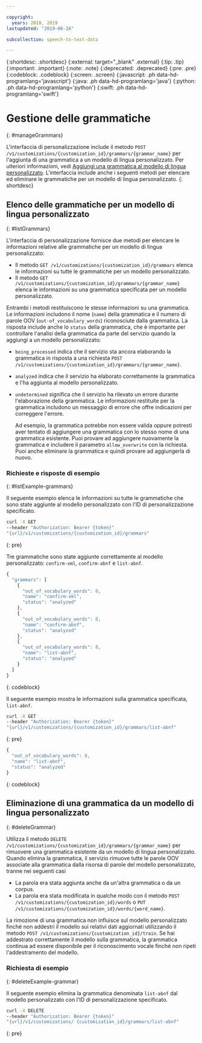 ```yaml
---

copyright:
  years: 2018, 2019
lastupdated: "2019-06-16"

subcollection: speech-to-text-data

---
```


{:shortdesc: .shortdesc}
{:external: target="_blank" .external}
{:tip: .tip}
{:important: .important}
{:note: .note}
{:deprecated: .deprecated}
{:pre: .pre}
{:codeblock: .codeblock}
{:screen: .screen}
{:javascript: .ph data-hd-programlang='javascript'}
{:java: .ph data-hd-programlang='java'}
{:python: .ph data-hd-programlang='python'}
{:swift: .ph data-hd-programlang='swift'}

# Gestione delle grammatiche
{: #manageGrammars}

L'interfaccia di personalizzazione include il metodo `POST /v1/customizations/{customization_id}/grammars/{grammar_name}` per l'aggiunta di una grammatica a un modello di lingua personalizzato. Per ulteriori informazioni, vedi [Aggiungi una grammatica al modello di lingua personalizzato](/docs/services/speech-to-text-data?topic=speech-to-text-data-grammarAdd#addGrammar). L'interfaccia include anche i seguenti metodi per elencare ed eliminare le grammatiche per un modello di lingua personalizzato.
{: shortdesc}

## Elenco delle grammatiche per un modello di lingua personalizzato
{: #listGrammars}

L'interfaccia di personalizzazione fornisce due metodi per elencare le informazioni relative alle grammatiche per un modello di lingua personalizzato:

-   Il metodo `GET /v1/customizations/{customization_id}/grammars` elenca le informazioni su tutte le grammatiche per un modello personalizzato.
-   Il metodo `GET /v1/customizations/{customization_id}/grammars/{grammar_name}` elenca le informazioni su una grammatica specificata per un modello personalizzato.

Entrambi i metodi restituiscono le stesse informazioni su una grammatica. Le informazioni includono il nome (`name`) della grammatica e il numero di parole OOV (`out-of_vocabulary_words`) riconosciute dalla grammatica. La risposta include anche lo `status` della grammatica, che è importante per controllare l'analisi della grammatica da parte del servizio quando la aggiungi a un modello personalizzato:

-   `being_processed` indica che il servizio sta ancora elaborando la grammatica in risposta a una richiesta `POST /v1/customizations/{customization_id}/grammars/{grammar_name}`.
-   `analyzed` indica che il servizio ha elaborato correttamente la grammatica e l'ha aggiunta al modello personalizzato.
-   `undetermined` significa che il servizio ha rilevato un errore durante l'elaborazione della grammatica. Le informazioni restituite per la grammatica includono un messaggio di errore che offre indicazioni per correggere l'errore.

    Ad esempio, la grammatica potrebbe non essere valida oppure potresti aver tentato di aggiungere una grammatica con lo stesso nome di una grammatica esistente. Puoi provare ad aggiungere nuovamente la grammatica e includere il parametro `allow_overwrite` con la richiesta. Puoi anche eliminare la grammatica e quindi provare ad aggiungerla di nuovo.

### Richieste e risposte di esempio
{: #listExample-grammars}

Il seguente esempio elenca le informazioni su tutte le grammatiche che sono state aggiunte al modello personalizzato con l'ID di personalizzazione specificato.

```bash
curl -X GET
--header "Authorization: Bearer {token}"
"{url}/v1/customizations/{customization_id}/grammars"
```
{: pre}

Tre grammatiche sono state aggiunte correttamente al modello personalizzato: `confirm-xml`, `confirm-abnf` e `list-abnf`.

```javascript
{
  "grammars": [
    {
      "out_of_vocabulary_words": 0,
      "name": "confirm-xml",
      "status": "analyzed"
    },
    {
      "out_of_vocabulary_words": 0,
      "name": "confirm-abnf",
      "status": "analyzed"
    },
    {
      "out_of_vocabulary_words": 8,
      "name": "list-abnf",
      "status": "analyzed"
    }
  ]
}
```
{: codeblock}

Il seguente esempio mostra le informazioni sulla grammatica specificata, `list-abnf`.

```bash
curl -X GET
--header "Authorization: Bearer {token}"
"{url}/v1/customizations/{customization_id}/grammars/list-abnf"
```
{: pre}

```javascript
{
  "out_of_vocabulary_words": 8,
  "name": "list-abnf",
  "status": "analyzed"
}
```
{: codeblock}

## Eliminazione di una grammatica da un modello di lingua personalizzato
{: #deleteGrammar}

Utilizza il metodo `DELETE /v1/customizations/{customization_id}/grammars/{grammar_name}` per rimuovere una grammatica esistente da un modello di lingua personalizzato. Quando elimina la grammatica, il servizio rimuove tutte le parole OOV associate alla grammatica dalla risorsa di parole del modello personalizzato, tranne nei seguenti casi

-   La parola era stata aggiunta anche da un'altra grammatica o da un corpus.
-   La parola era stata modificata in qualche modo con il metodo `POST /v1/customizations/{customization_id}/words` o `PUT /v1/customizations/{customization_id}/words/{word_name}`.

La rimozione di una grammatica non influisce sul modello personalizzato finché non addestri il modello sui relativi dati aggiornati utilizzando il metodo `POST /v1/customizations/{customization_id}/train`. Se hai addestrato correttamente il modello sulla grammatica, la grammatica continua ad essere disponibile per il riconoscimento vocale finché non ripeti l'addestramento del modello.

### Richiesta di esempio
{: #deleteExample-grammar}

Il seguente esempio elimina la grammatica denominata `list-abnf` dal modello personalizzato con l'ID di personalizzazione specificato.

```bash
curl -X DELETE
--header "Authorization: Bearer {token}"
"{url}/v1/customizations/ {customization_id}/grammars/list-abnf"
```
{: pre}
